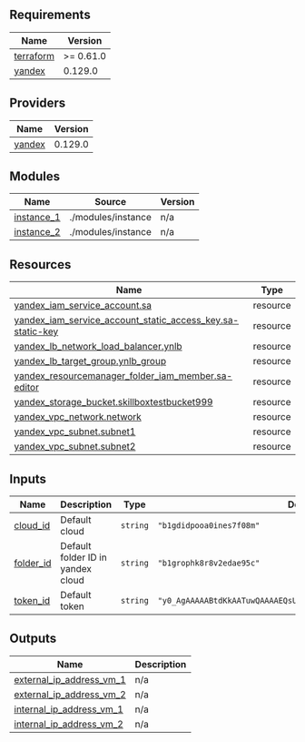 ## Requirements

| Name | Version |
|------|---------|
| <a name="requirement_terraform"></a> [terraform](#requirement\_terraform) | >= 0.61.0 |
| <a name="requirement_yandex"></a> [yandex](#requirement\_yandex) | 0.129.0 |

## Providers

| Name | Version |
|------|---------|
| <a name="provider_yandex"></a> [yandex](#provider\_yandex) | 0.129.0 |

## Modules

| Name | Source | Version |
|------|--------|---------|
| <a name="module_instance_1"></a> [instance\_1](#module\_instance\_1) | ./modules/instance | n/a |
| <a name="module_instance_2"></a> [instance\_2](#module\_instance\_2) | ./modules/instance | n/a |

## Resources

| Name | Type |
|------|------|
| [yandex_iam_service_account.sa](https://registry.terraform.io/providers/yandex-cloud/yandex/0.129.0/docs/resources/iam_service_account) | resource |
| [yandex_iam_service_account_static_access_key.sa-static-key](https://registry.terraform.io/providers/yandex-cloud/yandex/0.129.0/docs/resources/iam_service_account_static_access_key) | resource |
| [yandex_lb_network_load_balancer.ynlb](https://registry.terraform.io/providers/yandex-cloud/yandex/0.129.0/docs/resources/lb_network_load_balancer) | resource |
| [yandex_lb_target_group.ynlb_group](https://registry.terraform.io/providers/yandex-cloud/yandex/0.129.0/docs/resources/lb_target_group) | resource |
| [yandex_resourcemanager_folder_iam_member.sa-editor](https://registry.terraform.io/providers/yandex-cloud/yandex/0.129.0/docs/resources/resourcemanager_folder_iam_member) | resource |
| [yandex_storage_bucket.skillboxtestbucket999](https://registry.terraform.io/providers/yandex-cloud/yandex/0.129.0/docs/resources/storage_bucket) | resource |
| [yandex_vpc_network.network](https://registry.terraform.io/providers/yandex-cloud/yandex/0.129.0/docs/resources/vpc_network) | resource |
| [yandex_vpc_subnet.subnet1](https://registry.terraform.io/providers/yandex-cloud/yandex/0.129.0/docs/resources/vpc_subnet) | resource |
| [yandex_vpc_subnet.subnet2](https://registry.terraform.io/providers/yandex-cloud/yandex/0.129.0/docs/resources/vpc_subnet) | resource |

## Inputs

| Name | Description | Type | Default | Required |
|------|-------------|------|---------|:--------:|
| <a name="input_cloud_id"></a> [cloud\_id](#input\_cloud\_id) | Default cloud | `string` | `"b1gdidpooa0ines7f08m"` | no |
| <a name="input_folder_id"></a> [folder\_id](#input\_folder\_id) | Default folder ID in yandex cloud | `string` | `"b1grophk8r8v2edae95c"` | no |
| <a name="input_token_id"></a> [token\_id](#input\_token\_id) | Default token | `string` | `"y0_AgAAAAABtdKkAATuwQAAAAEQsUSqAADUCiZ4uWlF6LwzxJamX1Drd4Ju3w"` | no |

## Outputs

| Name | Description |
|------|-------------|
| <a name="output_external_ip_address_vm_1"></a> [external\_ip\_address\_vm\_1](#output\_external\_ip\_address\_vm\_1) | n/a |
| <a name="output_external_ip_address_vm_2"></a> [external\_ip\_address\_vm\_2](#output\_external\_ip\_address\_vm\_2) | n/a |
| <a name="output_internal_ip_address_vm_1"></a> [internal\_ip\_address\_vm\_1](#output\_internal\_ip\_address\_vm\_1) | n/a |
| <a name="output_internal_ip_address_vm_2"></a> [internal\_ip\_address\_vm\_2](#output\_internal\_ip\_address\_vm\_2) | n/a |
